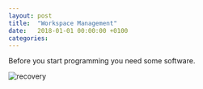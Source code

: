 ```yaml
---
layout: post
title:  "Workspace Management"
date:   2018-01-01 00:00:00 +0100
categories:
---
```

Before you start programming you need some software.

![recovery]({{"/assets/img/recovery.png"|absolute_uri}})
